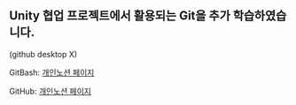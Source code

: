 ## Unity 협업 프로젝트에서 활용되는 Git을 추가 학습하였습니다.

(github desktop X)

GitBash: [개인노션 페이지](https://inexpensive-eucalyptus-5b1.notion.site/GitBash-28239bfc157343afb57a1034551f2a81?pvs=4)

GitHub: [개인노션 페이지](https://inexpensive-eucalyptus-5b1.notion.site/GitHub-VScode-497a88e768f047009515839c3dc06a44?pvs=4)
